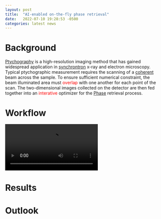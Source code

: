 ```yaml
---
layout: post
title:  "AI-enabled on-the-fly phase retrieval"
date:   2022-07-10 19:28:53 -0500
categories: latest news
---
```

# Background
[Ptychography](https://en.wikipedia.org/wiki/Ptychography) is a high-resolution imaging method that has gained widespread application in [synchrontron](https://en.wikipedia.org/wiki/Synchrotron) x-ray and electron microscopy. Typical ptychographic measurement requires the scanning of a [coherent](https://en.wikipedia.org/wiki/Coherence_(physics)) beam across the sample. To ensure sufficient numerical constraint, the beam illuminated area must <span style="color: red">overlap</span> with one another for each point of the scan. The two-dimensional images collected on the detector are then fed together into an <span style="color: red">interative</span> optimizer for the [Phase](https://en.wikipedia.org/wiki/Phase_problem) retrieval process.

# Workflow
<video src="https://user-images.githubusercontent.com/20727490/178176368-3216b2bf-65e3-44d1-9f55-b42ac557560b.mp4" controls="controls" style="max-width: 730px;">
</video>

# Results

# Outlook
